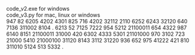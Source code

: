 code_v2.exe for windows<br>
code_v3.py for mac, linux or windows<br>
947 82 6205 4202  4301 825  716  4202 32112 2110 6252 6243 32120  640 7136 311002 8104 .  6213 52 7125  7222 954 5212 21100011 654  4322 987 6140  8151 21100011 31000 420 6302 4333  5301 21101000  970 3102 723 21000 5410 21000100  31120 8143 3112 31220 936 652 975 41222  421 810 311010  5124 513 5332 .
